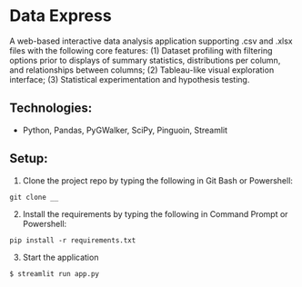 # Data Express

A web-based interactive data analysis application supporting .csv and .xlsx files with the following core features: (1) Dataset profiling with filtering options prior to displays of summary statistics, distributions per column, and relationships between columns; (2) Tableau-like visual exploration interface; (3) Statistical experimentation and hypothesis testing.

## Technologies:

- Python, Pandas, PyGWalker, SciPy, Pinguoin, Streamlit

## Setup:

1. Clone the project repo by typing the following in Git Bash or Powershell:

```
git clone __
```

2. Install the requirements by typing the following in Command Prompt or Powershell:

```
pip install -r requirements.txt
```

3. Start the application

```
$ streamlit run app.py
```

